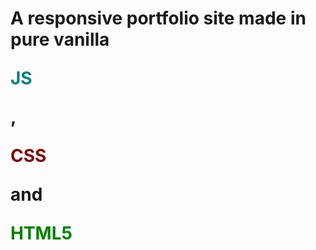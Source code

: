 <h1> A responsive portfolio site made in pure vanilla <p style="color:teal;">JS</p>, <p style="color:maroon;">CSS</p> and <p style="color:green;">HTML5</p>
